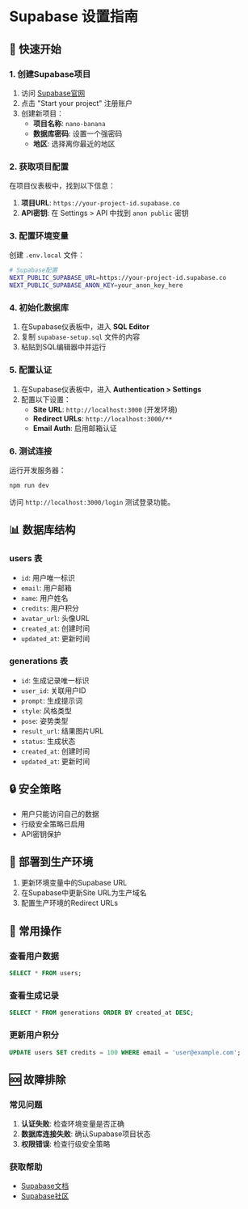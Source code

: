# Supabase 设置指南

## 🚀 快速开始

### 1. 创建Supabase项目

1. 访问 [Supabase官网](https://supabase.com)
2. 点击 "Start your project" 注册账户
3. 创建新项目：
   - **项目名称**: `nano-banana`
   - **数据库密码**: 设置一个强密码
   - **地区**: 选择离你最近的地区

### 2. 获取项目配置

在项目仪表板中，找到以下信息：

1. **项目URL**: `https://your-project-id.supabase.co`
2. **API密钥**: 在 Settings > API 中找到 `anon public` 密钥

### 3. 配置环境变量

创建 `.env.local` 文件：

```bash
# Supabase配置
NEXT_PUBLIC_SUPABASE_URL=https://your-project-id.supabase.co
NEXT_PUBLIC_SUPABASE_ANON_KEY=your_anon_key_here
```

### 4. 初始化数据库

1. 在Supabase仪表板中，进入 **SQL Editor**
2. 复制 `supabase-setup.sql` 文件的内容
3. 粘贴到SQL编辑器中并运行

### 5. 配置认证

1. 在Supabase仪表板中，进入 **Authentication > Settings**
2. 配置以下设置：
   - **Site URL**: `http://localhost:3000` (开发环境)
   - **Redirect URLs**: `http://localhost:3000/**`
   - **Email Auth**: 启用邮箱认证

### 6. 测试连接

运行开发服务器：

```bash
npm run dev
```

访问 `http://localhost:3000/login` 测试登录功能。

## 📊 数据库结构

### users 表
- `id`: 用户唯一标识
- `email`: 用户邮箱
- `name`: 用户姓名
- `credits`: 用户积分
- `avatar_url`: 头像URL
- `created_at`: 创建时间
- `updated_at`: 更新时间

### generations 表
- `id`: 生成记录唯一标识
- `user_id`: 关联用户ID
- `prompt`: 生成提示词
- `style`: 风格类型
- `pose`: 姿势类型
- `result_url`: 结果图片URL
- `status`: 生成状态
- `created_at`: 创建时间
- `updated_at`: 更新时间

## 🔒 安全策略

- 用户只能访问自己的数据
- 行级安全策略已启用
- API密钥保护

## 🚀 部署到生产环境

1. 更新环境变量中的Supabase URL
2. 在Supabase中更新Site URL为生产域名
3. 配置生产环境的Redirect URLs

## 📝 常用操作

### 查看用户数据
```sql
SELECT * FROM users;
```

### 查看生成记录
```sql
SELECT * FROM generations ORDER BY created_at DESC;
```

### 更新用户积分
```sql
UPDATE users SET credits = 100 WHERE email = 'user@example.com';
```

## 🆘 故障排除

### 常见问题

1. **认证失败**: 检查环境变量是否正确
2. **数据库连接失败**: 确认Supabase项目状态
3. **权限错误**: 检查行级安全策略

### 获取帮助

- [Supabase文档](https://supabase.com/docs)
- [Supabase社区](https://github.com/supabase/supabase/discussions)

